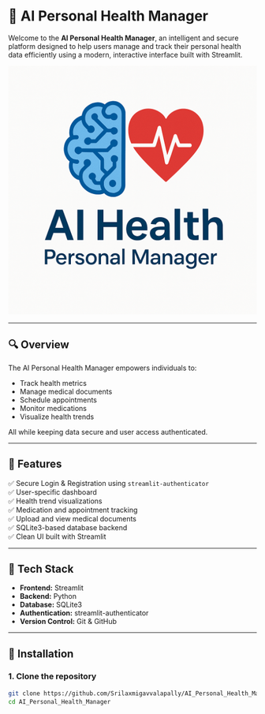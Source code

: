 # 🧠 AI Personal Health Manager

Welcome to the **AI Personal Health Manager**, an intelligent and secure platform designed to help users manage and track their personal health data efficiently using a modern, interactive interface built with Streamlit.

![Logo](assets/logo.png)

---

## 🔍 Overview

The AI Personal Health Manager empowers individuals to:
- Track health metrics
- Manage medical documents
- Schedule appointments
- Monitor medications
- Visualize health trends

All while keeping data secure and user access authenticated.

---

## 🚀 Features

✅ Secure Login & Registration using `streamlit-authenticator`  
✅ User-specific dashboard  
✅ Health trend visualizations  
✅ Medication and appointment tracking  
✅ Upload and view medical documents  
✅ SQLite3-based database backend  
✅ Clean UI built with Streamlit

---

## 🧪 Tech Stack

- **Frontend:** Streamlit  
- **Backend:** Python  
- **Database:** SQLite3  
- **Authentication:** streamlit-authenticator  
- **Version Control:** Git & GitHub

---

## 🔧 Installation

### 1. Clone the repository

```bash
git clone https://github.com/Srilaxmigavvalapally/AI_Personal_Health_Manager.git
cd AI_Personal_Health_Manager




